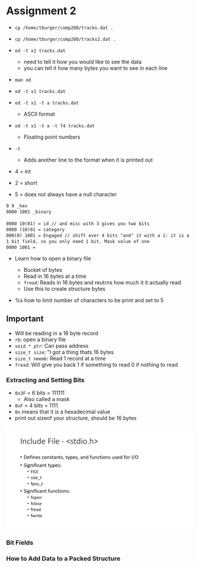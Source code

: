 # Assignment 2
- `cp /home/tburger/comp280/tracks.dat .`
- `cp /home/tburger/comp280/tracks2.dat .`
- `od -t x1 tracks.dat`
    - need to tell it how you would like to see the data
    - you can tell it how many bytes you want to see in each line

- `man od`
- `od -t x1 tracks.dat`
- `od -t x1 -t a tracks.dat`
    - ASCII format
- `od -t x1 -t a -t f4 tracks.dat`
    - Floating point numbers
- `-t`
    - Adds another line to the format when it is printed out
- 4 = int
- 2 = short
- 5 = does not always have a null character
```
0 9 _hex
0000 1001 _binary

0000 10(01) = id // and misc with 3 gives you two bits
0000 (10)01 = category
000(0) 1001 = Engaged // shift over 4 bits "and" it with a 1: it is a 1 bit field, so you only need 1 bit. Mask value of one
0000 1001 = 
```
- Learn how to open a binary file
    - Bucket of bytes
    - Read in 16 bytes at a time
    - `fread`: Reads in 16 bytes and reutrns how much it it actually read
    - Use this to create structure bytes

- %s how to limit number of characters to be print and set to 5

## Important
- Will be reading in a 16 byte record
- `rb`: open a binary file
- `void * ptr`: Can pass address
- `size_t size`: "I got a thing thats 16 bytes
- `size_t nmemb`: Read 1 record at a time
- `fread`: Will give you back 1 if something to read 0 if nothing to read

### Extracting and Setting Bits
- `0x3F` = 6 bits = 111111
    - Also called a mask
- `0xF` = 4 bits = 1111
- `0x` means that it is a hexadecimal value
- print out sizeof your structure, should be 16 bytes

![SC](img/Screenshot%202024-09-25%20at%204.04.15%20PM.png)

### Bit Fields

### How to Add Data to a Packed Structure
